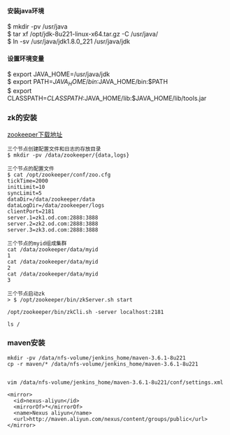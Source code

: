 #### 安装java环境
$ mkdir -pv /usr/java  
$ tar xf /opt/jdk-8u221-linux-x64.tar.gz -C /usr/java/  
$ ln -sv /usr/java/jdk1.8.0_221 /usr/java/jdk  
#### 设置环境变量
$ export JAVA_HOME=/usr/java/jdk  
$ export PATH=$JAVA_HOME/bin:$JAVA_HOME/bin:$PATH  
$ export CLASSPATH=$CLASSPATH:$JAVA_HOME/lib:$JAVA_HOME/lib/tools.jar  

### zk的安装
[zookeeper下载地址](https://archive.apache.org/dist/zookeeper/)  
```
三个节点创建配置文件和日志的存放目录  
$ mkdir -pv /data/zookeeper/{data,logs}  

三个节点的配置文件  
$ cat /opt/zookeeper/conf/zoo.cfg
tickTime=2000
initLimit=10
syncLimit=5
dataDir=/data/zookeeper/data
dataLogDir=/data/zookeeper/logs
clientPort=2181
server.1=zk1.od.com:2888:3888
server.2=zk2.od.com:2888:3888
server.3=zk3.od.com:2888:3888

三个节点的myid组成集群
cat /data/zookeeper/data/myid
1
cat /data/zookeeper/data/myid
2
cat /data/zookeeper/data/myid
3

三个节点启动zk
> $ /opt/zookeeper/bin/zkServer.sh start

/opt/zookeeper/bin/zkCli.sh -server localhost:2181

ls /
```
### maven安装
```
mkdir -pv /data/nfs-volume/jenkins_home/maven-3.6.1-8u221
cp -r maven/* /data/nfs-volume/jenkins_home/maven-3.6.1-8u221


vim /data/nfs-volume/jenkins_home/maven-3.6.1-8u221/conf/settings.xml

<mirror>
  <id>nexus-aliyun</id>
  <mirrorOf>*</mirrorOf>
  <name>Nexus aliyun</name>
  <url>http://maven.aliyun.com/nexus/content/groups/public</url>
</mirror>
```
